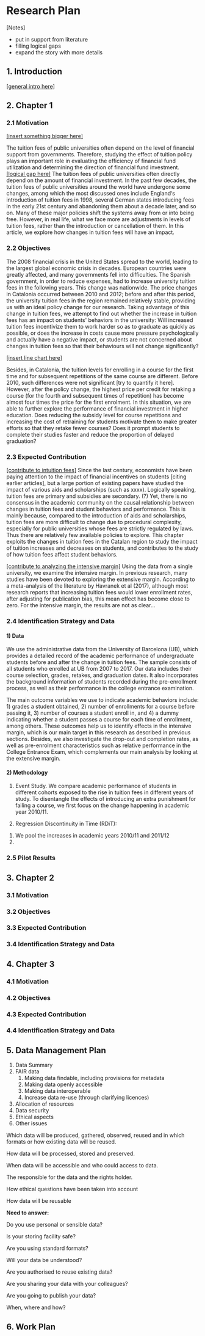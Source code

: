 # Research Plan

[Notes]

- put in support from literature
- filling logical gaps
- expand the story with more details

## 1. Introduction

<u>[general intro here]</u>

## 2. Chapter 1

### 2.1 Motivation

<u>[insert something bigger here]</u>

The tuition fees of public universities often depend on the level of financial support from governments. Therefore, studying the effect of tuition policy plays an important role in evaluating the efficiency of financial fund utilization and determining the direction of financial fund investment. <u>[logical gap here]</u> The tuition fees of public universities often directly depend on the amount of financial investment. In the past few decades, the tuition fees of public universities around the world have undergone some changes, among which the most discussed ones include England‘s introduction of tuition fees in 1998, several German states introducing fees in the early 21st century and abandoning them about a decade later, and so on. Many of these major policies shift the systems away from or into being free. However, in real life, what we face more are adjustments in levels of tuition fees, rather than the introduction or cancellation of them. In this article, we explore how changes in tuition fees will have an impact.

<!-- Financial incentives can have an impact on human behaviors, which is also true in the field of education. The impact of changes in college tuition fees on student behavior. An important theme in educational economics is how the educational resources invested affect students' achievements, in order to evaluate the efficiency of the entire education system's investment. 金融激励对于人的行为会产生影响，这一点在教育领域同样成立。高校学费变化对于学生行为的影响。教育经济学中一个重要的主题是投入的教育资源如何影响学生的成就，由此来评估整个教育体系的投入是否有效率。--> 

### 2.2 Objectives 

The 2008 financial crisis in the United States spread to the world, leading to the largest global economic crisis in decades. European countries were greatly affected, and many governments fell into difficulties. The Spanish government, in order to reduce expenses, had to increase university tuition fees in the following years. This change was nationwide. The price changes in Catalonia occurred between 2010 and 2012; before and after this period, the university tuition fees in the region remained relatively stable, providing us with an ideal policy change for our research. Taking advantage of this change in tuition fees, we attempt to find out whether the increase in tuition fees has an impact on students' behaviors in the university: Will increased tuition fees incentivize them to work harder so as to graduate as quickly as possible, or does the increase in costs cause more pressure psychologically and actually have a negative impact, or students are not concerned about changes in tuition fees so that their behaviours will not change significantly? 

<u>[insert line chart here]</u>

Besides, in Catalonia, the tuition levels for enrolling in a course for the first time and for subsequent repetitions of the same course are different. Before 2010, such differences were not significant [try to quantify it here]. However, after the policy change, the highest price per credit for retaking a course (for the fourth and subsequent times of repetition) has become almost four times the price for the first enrolment. In this situation, we are able to further explore the performance of financial investment in higher education. Does reducing the subsidy level for course repetitions and increasing the cost of retraining for students motivate them to make greater efforts so that they retake fewer courses? Does it prompt students to complete their studies faster and reduce the proportion of delayed graduation?

### 2.3 Expected Contribution

<u>[contribute to intuition fees]</u> Since the last century, economists have been paying attention to the impact of financial incentives on students [citing earlier articles], but a large portion of existing papers have studied the impact of various aids and scholarships (such as xxxx). Logically speaking, tuition fees are primary and subsidies are secondary. (?) Yet, there is no consensus in the academic community on the causal relationship between changes in tuition fees and student behaviors and performance. This is mainly because, compared to the introduction of aids and scholarships, tuition fees are more difficult to change due to procedural complexity, especially for public universities whose fees are strictly regulated by laws. Thus there are relatively few available policies to explore. This chapter exploits the changes in tuition fees in the Catalan region to study the impact of tuition increases and decreases on students, and contributes to the study of how tuition fees affect student behaviors.

<u>[contribute to analyzing the intensive margin]</u> Using the data from a single university, we examine the intensive margin. In previous research, many studies have been devoted to exploring the extensive margin. According to a meta-analysis of the literature by Havranek et al (2017), although most research reports that increasing tuition fees would lower enrollment rates, after adjusting for publication bias, this mean effect has become close to zero. For the intensive margin, the results are not as clear...

### 2.4 Identification Strategy and Data

#### 1) Data

We use the administrative data from the University of Barcelona (UB), which provides a detailed record of the academic performance of undergraduate students before and after the change in tuition fees. The sample consists of all students who enrolled at UB from 2007 to 2017. Our data includes their course selection, grades, retakes, and graduation dates. It also incorporates the background information of students recorded during the pre-enrollment process, as well as their performance in the college entrance examination.

The main outcome variables we use to indicate academic behaviors include: 1) grades a student obtained, 2) number of enrollments for a course before passing it, 3) number of courses a student enroll in, and 4) a dummy indicating whether a student passes a course for each time of enrollment, among others. These outcomes help us to identify effects in the intensive margin, which is our main target in this research as described in previous sections. Besides, we also investigate the drop-out and completion rates, as well as pre-enrolment characteristics such as relative performance in the College Entrance Exam, which complements our main analysis by looking at the extensive margin. 

#### 2) Methodology

1. Event Study. We compare academic performance of students in different cohorts exposed to the rise in tuition fees in different years of study. To disentangle the effects of introducing an extra punishment for failing a course, we first focus on the change happening in academic year 2010/11. 

2. Regression Discontinuity in Time (RDiT): 
1) We pool the increases in academic years 2010/11 and 2011/12 
2)

### 2.5 Pilot Results



## 3. Chapter 2

### 3.1 Motivation

### 3.2 Objectives 

### 3.3 Expected Contribution

### 3.4 Identification Strategy and Data


###
## 4. Chapter 3

### 4.1 Motivation

### 4.2 Objectives 

### 4.3 Expected Contribution

### 4.4 Identification Strategy and Data


###
## 5. Data Management Plan

1. Data Summary 
2. FAIR data 
   1. Making data findable, including provisions for metadata 
   2. Making data openly accessible 
   3. Making data interoperable 
   4. Increase data re-use (through clarifying licences) 
3. Allocation of resources 
4. Data security 
5. Ethical aspects 
6. Other issues



Which data will be produced, gathered, observed, reused  and in which formats or how existing data will be reused.

How data will be processed, stored and preserved.

When data will be accessible and who could access to data.

The responsible for the data and the rights holder.

How ethical questions have been taken into account 

How data will be reusable

**Need to answer:**

Do you use personal or sensible data? 

Is your storing facility safe? 

Are you using standard formats? 

Will your data be understood? 

Are you authorised to reuse existing data?

Are you sharing your data with your colleagues?

Are you going to publish your data? 

When, where and  how?

## 6. Work Plan

